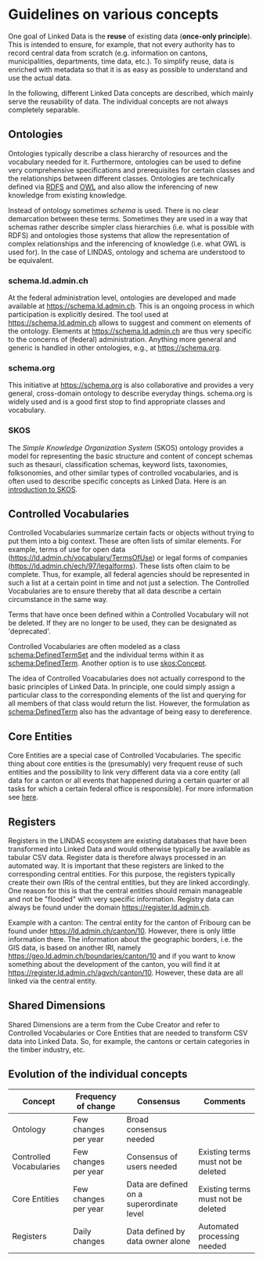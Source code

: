 # Guidelines on various concepts

One goal of Linked Data is the **reuse** of existing data (**once-only principle**). This is intended to ensure, for example, that not every authority has to record central data from scratch (e.g. information on cantons, municipalities, departments, time data, etc.). To simplify reuse, data is enriched with metadata so that it is as easy as possible to understand and use the actual data.

In the following, different Linked Data concepts are described, which mainly serve the reusability of data. The individual concepts are not always completely separable.

## Ontologies

Ontologies typically describe a class hierarchy of resources and the vocabulary needed for it. Furthermore, ontologies can be used to define very comprehensive specifications and prerequisites for certain classes and the relationships between different classes. Ontologies are technically defined via [RDFS](https://www.w3.org/TR/rdf-schema/) and [OWL](https://www.w3.org/TR/owl2-overview/) and also allow the inferencing of new knowledge from existing knowledge.

Instead of ontology sometimes *schema* is used. There is no clear demarcation between these terms. Sometimes they are used in a way that schemas rather describe simpler class hierarchies (i.e. what is possible with RDFS) and ontologies those systems that allow the representation of complex relationships and the inferencing of knowledge (i.e. what OWL is used for). In the case of LINDAS, ontology and schema are understood to be equivalent.

### schema.ld.admin.ch

At the federal administration level, ontologies are developed and made available at https://schema.ld.admin.ch. This is an ongoing process in which participation is explicitly desired. The tool used at https://schema.ld.admin.ch allows to suggest and comment on elements of the ontology. Elements at https://schema.ld.admin.ch are thus very specific to the concerns of (federal) administration. Anything more general and generic is handled in other ontologies, e.g., at https://schema.org.

### schema.org

This initiative at https://schema.org is also collaborative and provides a very general, cross-domain ontology to describe everyday things. schema.org is widely used and is a good first stop to find appropriate classes and vocabulary.

### SKOS

The *Simple Knowledge Organization System* (SKOS) ontology provides a model for representing the basic structure and content of concept schemas such as thesauri, classification schemas, keyword lists, taxonomies, folksonomies, and other similar types of controlled vocabularies, and is often used to describe specific concepts as Linked Data. Here is an [introduction to SKOS](https://www.w3.org/TR/skos-primer/).

## Controlled Vocabularies

Controlled Vocabularies summarize certain facts or objects without trying to put them into a big context. These are often lists of similar elements. For example, terms of use for open data (https://ld.admin.ch/vocabulary/TermsOfUse) or legal forms of companies (https://ld.admin.ch/ech/97/legalforms). These lists often claim to be complete. Thus, for example, all federal agencies should be represented in such a list at a certain point in time and not just a selection. The Controlled Vocabularies are to ensure thereby that all data describe a certain circumstance in the same way.

Terms that have once been defined within a Controlled Vocabulary will not be deleted. If they are no longer to be used, they can be designated as 'deprecated'.

Controlled Vocabularies are often modeled as a class [schema:DefinedTermSet](https://schema.org/DefinedTermSet) and the individual terms within it as [schema:DefinedTerm](https://schema.org/DefinedTerm). Another option is to use [skos:Concept](http://www.w3.org/2004/02/skos/core#Concept).

The idea of Controlled Voacabularies does not actually correspond to the basic principles of Linked Data. In principle, one could simply assign a particular class to the corresponding elements of the list and querying for all members of that class would return the list. However, the formulation as [schema:DefinedTerm](https://schema.org/DefinedTerm) also has the advantage of being easy to dereference.

## Core Entities

Core Entities are a special case of Controlled Vocabularies. The specific thing about core entities is the (presumably) very frequent reuse of such entities and the possibility to link very different data via a core entity (all data for a canton or all events that happened during a certain quarter or all tasks for which a certain federal office is responsible). For more information see [here](/governance/core-entities/).

## Registers

Registers in the LINDAS ecosystem are existing databases that have been transformed into Linked Data and would otherwise typically be available as tabular CSV data. Register data is therefore always processed in an automated way. It is important that these registers are linked to the corresponding central entities. For this purpose, the registers typically create their own IRIs of the central entities, but they are linked accordingly. One reason for this is that the central entities should remain manageable and not be "flooded" with very specific information. Registry data can always be found under the domain https://register.ld.admin.ch.

Example with a canton: The central entity for the canton of Fribourg can be found under https://ld.admin.ch/canton/10. However, there is only little information there. The information about the geographic borders, i.e. the GIS data, is based on another IRI, namely https://geo.ld.admin.ch/boundaries/canton/10 and if you want to know something about the development of the canton, you will find it at https://register.ld.admin.ch/agvch/canton/10. However, these data are all linked via the central entity.

## Shared Dimensions

Shared Dimensions are a term from the Cube Creator and refer to Controlled Vocabularies or Core Entities that are needed to transform CSV data into Linked Data. So, for example, the cantons or certain categories in the timber industry, etc.

## Evolution of the individual concepts

| Concept | Frequency of change | Consensus | Comments |
|-------------------------|----------------------------|------------------------------------------------|----------------------------------------------|
| Ontology | Few changes per year | Broad consensus needed |
| Controlled Vocabularies | Few changes per year | Consensus of users needed | Existing terms must not be deleted |
| Core Entities | Few changes per year | Data are defined on a superordinate level | Existing terms must not be deleted |
| Registers | Daily changes | Data defined by data owner alone | Automated processing needed |